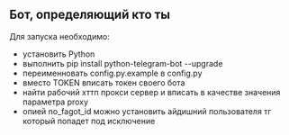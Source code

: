 ## Бот, определяющий кто ты
Для запуска необходимо:
* установить Python
* выполнить pip install python-telegram-bot --upgrade
* переименновать config.py.example в config.py
* вместо TOKEN вписать токен своего бота
* найти рабочий хттп прокси сервер и вписать в качестве значения параметра proxy
* опией no_fagot_id можно установить айдишний пользователя тг который попадет под исключение